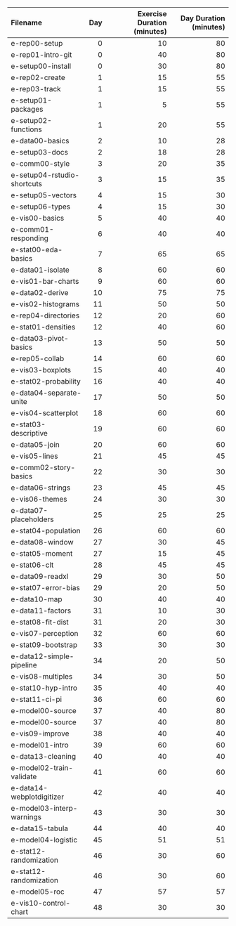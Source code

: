 |Filename                    | Day| Exercise Duration (minutes)| Day Duration (minutes)|
|:---------------------------|---:|---------------------------:|----------------------:|
|e-rep00-setup               |   0|                          10|                     80|
|e-rep01-intro-git           |   0|                          40|                     80|
|e-setup00-install           |   0|                          30|                     80|
|e-rep02-create              |   1|                          15|                     55|
|e-rep03-track               |   1|                          15|                     55|
|e-setup01-packages          |   1|                           5|                     55|
|e-setup02-functions         |   1|                          20|                     55|
|e-data00-basics             |   2|                          10|                     28|
|e-setup03-docs              |   2|                          18|                     28|
|e-comm00-style              |   3|                          20|                     35|
|e-setup04-rstudio-shortcuts |   3|                          15|                     35|
|e-setup05-vectors           |   4|                          15|                     30|
|e-setup06-types             |   4|                          15|                     30|
|e-vis00-basics              |   5|                          40|                     40|
|e-comm01-responding         |   6|                          40|                     40|
|e-stat00-eda-basics         |   7|                          65|                     65|
|e-data01-isolate            |   8|                          60|                     60|
|e-vis01-bar-charts          |   9|                          60|                     60|
|e-data02-derive             |  10|                          75|                     75|
|e-vis02-histograms          |  11|                          50|                     50|
|e-rep04-directories         |  12|                          20|                     60|
|e-stat01-densities          |  12|                          40|                     60|
|e-data03-pivot-basics       |  13|                          50|                     50|
|e-rep05-collab              |  14|                          60|                     60|
|e-vis03-boxplots            |  15|                          40|                     40|
|e-stat02-probability        |  16|                          40|                     40|
|e-data04-separate-unite     |  17|                          50|                     50|
|e-vis04-scatterplot         |  18|                          60|                     60|
|e-stat03-descriptive        |  19|                          60|                     60|
|e-data05-join               |  20|                          60|                     60|
|e-vis05-lines               |  21|                          45|                     45|
|e-comm02-story-basics       |  22|                          30|                     30|
|e-data06-strings            |  23|                          45|                     45|
|e-vis06-themes              |  24|                          30|                     30|
|e-data07-placeholders       |  25|                          25|                     25|
|e-stat04-population         |  26|                          60|                     60|
|e-data08-window             |  27|                          30|                     45|
|e-stat05-moment             |  27|                          15|                     45|
|e-stat06-clt                |  28|                          45|                     45|
|e-data09-readxl             |  29|                          30|                     50|
|e-stat07-error-bias         |  29|                          20|                     50|
|e-data10-map                |  30|                          40|                     40|
|e-data11-factors            |  31|                          10|                     30|
|e-stat08-fit-dist           |  31|                          20|                     30|
|e-vis07-perception          |  32|                          60|                     60|
|e-stat09-bootstrap          |  33|                          30|                     30|
|e-data12-simple-pipeline    |  34|                          20|                     50|
|e-vis08-multiples           |  34|                          30|                     50|
|e-stat10-hyp-intro          |  35|                          40|                     40|
|e-stat11-ci-pi              |  36|                          60|                     60|
|e-model00-source            |  37|                          40|                     80|
|e-model00-source            |  37|                          40|                     80|
|e-vis09-improve             |  38|                          40|                     40|
|e-model01-intro             |  39|                          60|                     60|
|e-data13-cleaning           |  40|                          40|                     40|
|e-model02-train-validate    |  41|                          60|                     60|
|e-data14-webplotdigitizer   |  42|                          40|                     40|
|e-model03-interp-warnings   |  43|                          30|                     30|
|e-data15-tabula             |  44|                          40|                     40|
|e-model04-logistic          |  45|                          51|                     51|
|e-stat12-randomization      |  46|                          30|                     60|
|e-stat12-randomization      |  46|                          30|                     60|
|e-model05-roc               |  47|                          57|                     57|
|e-vis10-control-chart       |  48|                          30|                     30|
